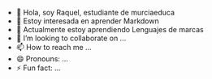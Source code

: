- 👋 Hola, soy Raquel, estudiante de murciaeduca
- 👀 Estoy interesada en aprender Markdown
- 🌱 Actualmente estoy aprendiendo Lenguajes de marcas
- 💞️ I’m looking to collaborate on ...
- 📫 How to reach me ...
- 😄 Pronouns: ...
- ⚡ Fun fact: ...

<!---
DAMRaquel/DAMRaquel is a ✨ special ✨ repository because its `README.md` (this file) appears on your GitHub profile.
You can click the Preview link to take a look at your changes.
--->
